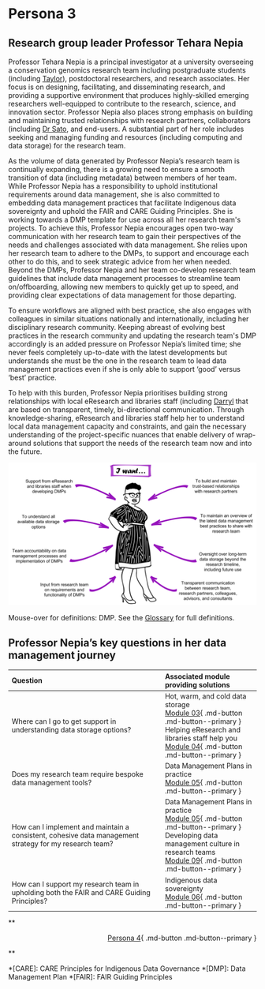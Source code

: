 # Persona 3

## Research group leader Professor Tehara Nepia

Professor Tehara Nepia is a principal investigator at a university overseeing a conservation genomics research team including postgraduate students (including [Taylor](https://genomicsaotearoa.github.io/data-management-resources/personas/persona1/)), postdoctoral researchers, and research associates. Her focus is on designing, facilitating, and disseminating research, and providing a supportive environment that produces highly-skilled emerging researchers well-equipped to contribute to the research, science, and innovation sector. Professor Nepia also places strong emphasis on building and maintaining trusted relationships with research partners, collaborators (including [Dr Sato](https://genomicsaotearoa.github.io/data-management-resources/personas/persona2/), and end-users. A substantial part of her role includes seeking and managing funding and resources (including computing and data storage) for the research team. 

As the volume of data generated by Professor Nepia’s research team is continually expanding, there is a growing need to ensure a smooth transition of data (including metadata) between members of her team. While Professor Nepia has a  responsibility to uphold institutional requirements around data management, she is also committed to embedding data management practices that facilitate Indigenous data sovereignty and uphold the FAIR and CARE Guiding Principles. She is working towards a DMP template for use across all her research team's projects. To achieve this, Professor Nepia encourages open two-way communication with her research team to gain their perspectives of the needs and challenges associated with data management. She relies upon her research team to adhere to the DMPs, to support and encourage each other to do this, and to seek strategic advice from her when needed. Beyond the DMPs, Professor Nepia and her team co-develop research team guidelines that include data management processes to streamline team on/offboarding, allowing new members to quickly get up to speed, and providing clear expectations of data management for those departing. 

To ensure workflows are aligned with best practice, she also engages with colleagues in similar situations nationally and internationally, including her disciplinary research community. Keeping abreast of evolving best practices in the research community and updating the research team's DMP accordingly is an added pressure on Professor Nepia’s limited time; she never feels completely up-to-date with the latest developments but understands she must be the one in the research team to lead data management practices even if she is only able to support ‘good’ versus ‘best’ practice. 

To help with this burden, Professor Nepia prioritises building strong relationships with local eResearch and libraries staff (including [Darryl](https://genomicsaotearoa.github.io/data-management-resources/personas/persona4/) that are based on transparent, timely, bi-directional communication. Through knowledge-sharing, eResearch and libraries staff help her to understand local data management capacity and constraints, and gain the necessary understanding of the project-specific nuances that enable delivery of wrap-around solutions that support the needs of the research team now and into the future. 

![The data management needs of research team leader Professor Tehara Nepia](../figures/Persona3.png)

Mouse-over for definitions: DMP. See the [Glossary](https://genomicsaotearoa.github.io/data-management-resources/glossary/) for full definitions. 

## Professor Nepia’s key questions in her data management journey

| Question | Associated module providing solutions | 
|:--|:--|
| Where can I go to get support in understanding data storage options? | Hot, warm, and cold data storage <br> [Module 03](https://genomicsaotearoa.github.io/data-management-resources/modules/module03/){ .md-button .md-button--primary } <br> Helping eResearch and libraries staff help you <br> [Module 04](https://genomicsaotearoa.github.io/data-management-resources/modules/module04/){ .md-button .md-button--primary } |
| Does my research team require bespoke data management tools? | Data Management Plans in practice <br> [Module 05](https://genomicsaotearoa.github.io/data-management-resources/modules/module05/){ .md-button .md-button--primary } |
| How can I implement and maintain a consistent, cohesive data management strategy for my research team? | Data Management Plans in practice <br> [Module 05](https://genomicsaotearoa.github.io/data-management-resources/modules/module05/){ .md-button .md-button--primary } <br> Developing data management culture in research teams <br> [Module 09](https://genomicsaotearoa.github.io/data-management-resources/modules/module09/){ .md-button .md-button--primary } |
| How can I support my research team in upholding both the FAIR and CARE Guiding Principles? | Indigenous data sovereignty <br> [Module 06](https://genomicsaotearoa.github.io/data-management-resources/modules/module06/){ .md-button .md-button--primary } |

**<p style="text-align: right;">
[Persona 4](https://genomicsaotearoa.github.io/data-management-resources/personas/persona4/){ .md-button .md-button--primary } 
</p>**

*[CARE]: CARE Principles for Indigenous Data Governance
*[DMP]: Data Management Plan
*[FAIR]: FAIR Guiding Principles
